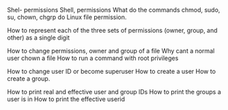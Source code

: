Shel- permissions Shell, permissions What do the commands chmod, sudo, su, chown, chgrp do Linux file permission. 

How to represent each of the three sets of permissions (owner, group, and other) as a single digit 

How to change permissions, owner and group of a file Why cant a normal user chown a file How to run a command with root privileges 

How to change user ID or become superuser How to create a user How to create a group. 

How to print real and effective user and group IDs How to print the groups a user is in How to print the effective userid
